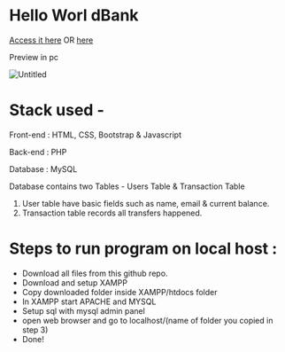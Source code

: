 # Hello Worl dBank
[Access it here](https://helloworldcreditsystem.000webhostapp.com/)  OR [here](http://helloworldbank.rf.gd/)

Preview in pc

![Untitled](https://user-images.githubusercontent.com/55830493/122136830-efc85d00-ce60-11eb-88dd-f70db2f00318.png)

# Stack used -

Front-end : HTML, CSS, Bootstrap & Javascript

Back-end : PHP

Database : MySQL

Database contains two Tables - Users Table & Transaction Table

   1) User table have basic fields such as name, email & current balance.
   2) Transaction table records all transfers happened.


# Steps to run program on local host :

* Download all files from this github repo.
* Download and setup XAMPP
* Copy downloaded folder inside XAMPP/htdocs folder
* In XAMPP start APACHE and MYSQL
* Setup sql with mysql admin panel
* open web browser and go to localhost/(name of folder you copied in step 3)
* Done!
